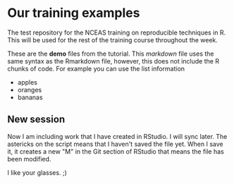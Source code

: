 # Our training examples
The test repository for the NCEAS training on reproducible techniques in R. This will be used for the rest of the training course throughout the week. 

These are the **demo** files from the tutorial. 
This *markdown* file uses the same syntax as the Rmarkdown file, however, this does not include the R chunks of code. 
For example you can use the list information

* apples
* oranges
* bananas

## New session 

Now I am including work that I have created in RStudio. I will sync later. The astericks on the script means that I haven't saved the file yet. When I save it, it creates a new "M" in the Git section of RStudio that means the file has been modified. 

I like your glasses. ;)
